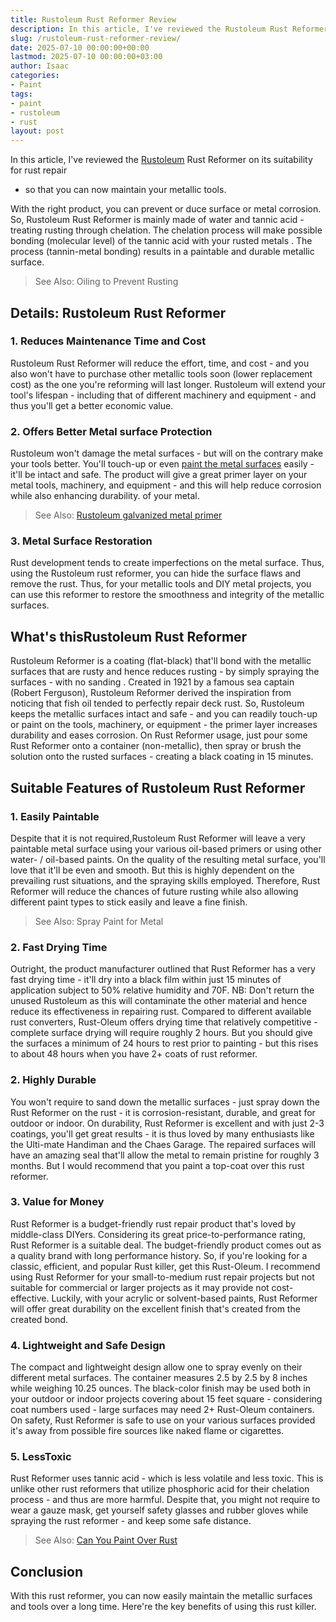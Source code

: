 ```yaml
---
title: Rustoleum Rust Reformer Review
description: In this article, I've reviewed the Rustoleum Rust Reformer on its suitability for rust repair - so that you can now maintain your metallic tools. With the...
slug: /rustoleum-rust-reformer-review/
date: 2025-07-10 00:00:00+00:00
lastmod: 2025-07-10 00:00:00+03:00
author: Isaac
categories:
- Paint
tags:
- paint
- rustoleum
- rust
layout: post
---
```

In this article, I've reviewed the [Rustoleum](https://pestpolicy.com/rustoleum-galvanized-metal-primer/) Rust Reformer on its suitability for
rust repair
- so that you can now maintain your metallic tools.

With the right product, you can prevent or duce surface or metal corrosion. So, Rustoleum Rust Reformer is mainly made of water and tannic acid - treating rusting through chelation.
The chelation process will make possible bonding (molecular level) of the tannic acid with your
rusted metals
. The process (tannin-metal bonding) results in a paintable and durable metallic surface.
> See Also:
> Oiling to Prevent Rusting
## Details: Rustoleum Rust Reformer
### 1. Reduces Maintenance Time and Cost
Rustoleum Rust Reformer will reduce the effort, time, and cost - and you also won't have to purchase other metallic tools soon (lower replacement cost) as the one you're reforming will last longer.
Rustoleum will extend your tool's lifespan - including that of different machinery and equipment - and thus you'll get a better economic value.
### 2. Offers Better Metal surface Protection
Rustoleum won't damage the metal surfaces - but will on the contrary make your tools better. You'll touch-up or
even [paint the metal surfaces](https://pestpolicy.com/can-you-paint-over-rust/)
easily - it'll be intact and safe.
The product will give a great primer layer on your metal tools, machinery, and equipment - and this will help reduce corrosion while also enhancing durability. of your metal.
> See Also:
> [Rustoleum galvanized metal primer](https://pestpolicy.com/rustoleum-galvanized-metal-primer/)
### 3. Metal Surface Restoration
Rust development tends to create imperfections on the metal surface. Thus, using the Rustoleum rust reformer, you can hide the surface flaws and remove the rust.
Thus, for your metallic tools and DIY metal projects, you can use this reformer to restore the smoothness and integrity of the metallic surfaces.
## What's thisRustoleum Rust Reformer
Rustoleum Reformer is a coating (flat-black) that'll bond with the metallic surfaces that are rusty and hence reduces rusting - by simply spraying the surfaces - with no
sanding
.
Created in 1921 by a famous sea captain (Robert Ferguson), Rustoleum Reformer derived the inspiration from noticing that fish oil tended to perfectly repair deck rust.
So, Rustoleum keeps the metallic surfaces intact and safe - and you can readily touch-up or paint on the tools, machinery, or equipment - the primer layer increases durability and eases corrosion.
On Rust Reformer usage, just pour some Rust Reformer onto a container (non-metallic), then spray or brush the solution onto the rusted surfaces - creating a black coating in 15 minutes.
## Suitable Features of Rustoleum Rust Reformer
### **1. Easily Paintable**
Despite that it is not required,Rustoleum Rust Reformer will leave a very paintable metal surface using your various
oil-based primers
or using other water- / oil-based paints.
On the quality of the resulting metal surface, you'll love that it'll be even and smooth. But this is highly dependent on the prevailing rust situations, and the spraying skills employed.
Therefore, Rust Reformer will reduce the chances of future rusting while also allowing different paint types to stick easily and leave a fine finish.
> See Also:
> Spray Paint for Metal
### 2. Fast Drying Time
Outright, the product manufacturer outlined that Rust Reformer has a very fast drying time - it'll dry into a black film within just 15 minutes of application subject to 50% relative humidity and 70F.
NB: Don't return the unused Rustoleum as this will contaminate the other material and hence reduce its effectiveness in repairing rust.
Compared to different available rust converters, Rust-Oleum offers drying time that relatively competitive - complete surface drying will require roughly 2 hours.
But you should give the surfaces a minimum of 24 hours to rest prior to painting - but this rises to about 48 hours when you have 2+ coats of rust reformer.
### 2. Highly Durable
You won't require to sand down the metallic surfaces - just spray down the Rust Reformer on the rust - it is corrosion-resistant, durable, and great for outdoor or indoor.
On durability, Rust Reformer is excellent and with just 2-3 coatings, you'll get great results - it is thus loved by many enthusiasts like the Ulti-mate Handiman and the Chaes Garage.
The repaired surfaces will have an amazing seal that'll allow the metal to remain pristine for roughly 3 months. But I would recommend that you paint a top-coat over this rust reformer.
### 3. Value for Money
Rust Reformer is a budget-friendly rust repair product that's loved by middle-class DIYers. Considering its great price-to-performance rating, Rust Reformer is a suitable deal.
The budget-friendly product comes out as a quality brand with long performance history. So, if you're looking for a classic, efficient, and popular Rust killer, get this Rust-Oleum.
I recommend using Rust Reformer for your small-to-medium rust repair projects but not suitable for commercial or larger projects as it may provide not cost-effective.
Luckily, with your acrylic or solvent-based paints, Rust Reformer will offer great durability on the excellent finish that's created from the created bond.
### 4. Lightweight and Safe Design
The compact and lightweight design allow one to spray evenly on their different metal surfaces. The container measures 2.5 by 2.5 by 8 inches while weighing 10.25 ounces.
The black-color finish may be used both in your
outdoor or indoor projects
covering about 15 feet square - considering coat numbers used - large surfaces may need 2+ Rust-Oleum containers.
On safety, Rust Reformer is safe to use on your various surfaces provided it's away from possible fire sources like naked flame or cigarettes.
### 5. LessToxic
Rust Reformer uses tannic acid - which is less volatile and less toxic. This is unlike other rust reformers that utilize phosphoric acid for their chelation process - and thus are more harmful.
Despite that, you might not require to wear a gauze mask, get yourself
safety glasses
and rubber gloves while spraying the rust reformer - and keep some safe distance.
> See Also:
> [Can You Paint Over Rust](https://pestpolicy.com/can-you-paint-over-rust/)
## Conclusion
With this rust reformer, you can now easily maintain the metallic surfaces and tools over a long time. Here're the key benefits of using this rust killer.
